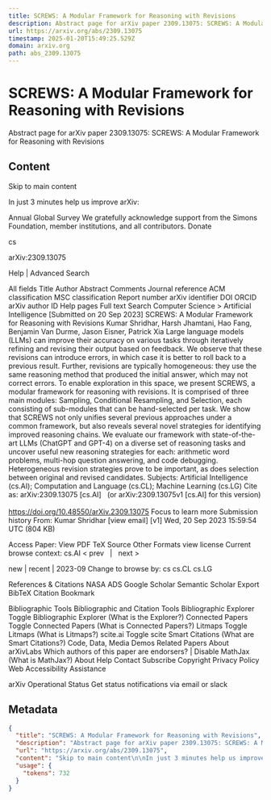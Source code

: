 ```yaml
---
title: SCREWS: A Modular Framework for Reasoning with Revisions
description: Abstract page for arXiv paper 2309.13075: SCREWS: A Modular Framework for Reasoning with Revisions
url: https://arxiv.org/abs/2309.13075
timestamp: 2025-01-20T15:49:25.529Z
domain: arxiv.org
path: abs_2309.13075
---
```


# SCREWS: A Modular Framework for Reasoning with Revisions


Abstract page for arXiv paper 2309.13075: SCREWS: A Modular Framework for Reasoning with Revisions


## Content

Skip to main content

In just 3 minutes help us improve arXiv:

Annual Global Survey
We gratefully acknowledge support from the Simons Foundation, member institutions, and all contributors.
Donate
>
cs
>
arXiv:2309.13075

Help | Advanced Search

All fields
Title
Author
Abstract
Comments
Journal reference
ACM classification
MSC classification
Report number
arXiv identifier
DOI
ORCID
arXiv author ID
Help pages
Full text
Search
Computer Science > Artificial Intelligence
[Submitted on 20 Sep 2023]
SCREWS: A Modular Framework for Reasoning with Revisions
Kumar Shridhar, Harsh Jhamtani, Hao Fang, Benjamin Van Durme, Jason Eisner, Patrick Xia
Large language models (LLMs) can improve their accuracy on various tasks through iteratively refining and revising their output based on feedback. We observe that these revisions can introduce errors, in which case it is better to roll back to a previous result. Further, revisions are typically homogeneous: they use the same reasoning method that produced the initial answer, which may not correct errors. To enable exploration in this space, we present SCREWS, a modular framework for reasoning with revisions. It is comprised of three main modules: Sampling, Conditional Resampling, and Selection, each consisting of sub-modules that can be hand-selected per task. We show that SCREWS not only unifies several previous approaches under a common framework, but also reveals several novel strategies for identifying improved reasoning chains. We evaluate our framework with state-of-the-art LLMs (ChatGPT and GPT-4) on a diverse set of reasoning tasks and uncover useful new reasoning strategies for each: arithmetic word problems, multi-hop question answering, and code debugging. Heterogeneous revision strategies prove to be important, as does selection between original and revised candidates.
Subjects:	Artificial Intelligence (cs.AI); Computation and Language (cs.CL); Machine Learning (cs.LG)
Cite as:	arXiv:2309.13075 [cs.AI]
 	(or arXiv:2309.13075v1 [cs.AI] for this version)
 	
https://doi.org/10.48550/arXiv.2309.13075
Focus to learn more
Submission history
From: Kumar Shridhar [view email]
[v1] Wed, 20 Sep 2023 15:59:54 UTC (804 KB)

Access Paper:
View PDF
TeX Source
Other Formats
view license
Current browse context:
cs.AI
< prev   |   next >

new | recent | 2023-09
Change to browse by:
cs
cs.CL
cs.LG

References & Citations
NASA ADS
Google Scholar
Semantic Scholar
Export BibTeX Citation
Bookmark
 
Bibliographic Tools
Bibliographic and Citation Tools
Bibliographic Explorer Toggle
Bibliographic Explorer (What is the Explorer?)
Connected Papers Toggle
Connected Papers (What is Connected Papers?)
Litmaps Toggle
Litmaps (What is Litmaps?)
scite.ai Toggle
scite Smart Citations (What are Smart Citations?)
Code, Data, Media
Demos
Related Papers
About arXivLabs
Which authors of this paper are endorsers? | Disable MathJax (What is MathJax?)
About
Help
Contact
Subscribe
Copyright
Privacy Policy
Web Accessibility Assistance

arXiv Operational Status 
Get status notifications via email or slack

## Metadata

```json
{
  "title": "SCREWS: A Modular Framework for Reasoning with Revisions",
  "description": "Abstract page for arXiv paper 2309.13075: SCREWS: A Modular Framework for Reasoning with Revisions",
  "url": "https://arxiv.org/abs/2309.13075",
  "content": "Skip to main content\n\nIn just 3 minutes help us improve arXiv:\n\nAnnual Global Survey\nWe gratefully acknowledge support from the Simons Foundation, member institutions, and all contributors.\nDonate\n>\ncs\n>\narXiv:2309.13075\n\nHelp | Advanced Search\n\nAll fields\nTitle\nAuthor\nAbstract\nComments\nJournal reference\nACM classification\nMSC classification\nReport number\narXiv identifier\nDOI\nORCID\narXiv author ID\nHelp pages\nFull text\nSearch\nComputer Science > Artificial Intelligence\n[Submitted on 20 Sep 2023]\nSCREWS: A Modular Framework for Reasoning with Revisions\nKumar Shridhar, Harsh Jhamtani, Hao Fang, Benjamin Van Durme, Jason Eisner, Patrick Xia\nLarge language models (LLMs) can improve their accuracy on various tasks through iteratively refining and revising their output based on feedback. We observe that these revisions can introduce errors, in which case it is better to roll back to a previous result. Further, revisions are typically homogeneous: they use the same reasoning method that produced the initial answer, which may not correct errors. To enable exploration in this space, we present SCREWS, a modular framework for reasoning with revisions. It is comprised of three main modules: Sampling, Conditional Resampling, and Selection, each consisting of sub-modules that can be hand-selected per task. We show that SCREWS not only unifies several previous approaches under a common framework, but also reveals several novel strategies for identifying improved reasoning chains. We evaluate our framework with state-of-the-art LLMs (ChatGPT and GPT-4) on a diverse set of reasoning tasks and uncover useful new reasoning strategies for each: arithmetic word problems, multi-hop question answering, and code debugging. Heterogeneous revision strategies prove to be important, as does selection between original and revised candidates.\nSubjects:\tArtificial Intelligence (cs.AI); Computation and Language (cs.CL); Machine Learning (cs.LG)\nCite as:\tarXiv:2309.13075 [cs.AI]\n \t(or arXiv:2309.13075v1 [cs.AI] for this version)\n \t\nhttps://doi.org/10.48550/arXiv.2309.13075\nFocus to learn more\nSubmission history\nFrom: Kumar Shridhar [view email]\n[v1] Wed, 20 Sep 2023 15:59:54 UTC (804 KB)\n\nAccess Paper:\nView PDF\nTeX Source\nOther Formats\nview license\nCurrent browse context:\ncs.AI\n< prev   |   next >\n\nnew | recent | 2023-09\nChange to browse by:\ncs\ncs.CL\ncs.LG\n\nReferences & Citations\nNASA ADS\nGoogle Scholar\nSemantic Scholar\nExport BibTeX Citation\nBookmark\n \nBibliographic Tools\nBibliographic and Citation Tools\nBibliographic Explorer Toggle\nBibliographic Explorer (What is the Explorer?)\nConnected Papers Toggle\nConnected Papers (What is Connected Papers?)\nLitmaps Toggle\nLitmaps (What is Litmaps?)\nscite.ai Toggle\nscite Smart Citations (What are Smart Citations?)\nCode, Data, Media\nDemos\nRelated Papers\nAbout arXivLabs\nWhich authors of this paper are endorsers? | Disable MathJax (What is MathJax?)\nAbout\nHelp\nContact\nSubscribe\nCopyright\nPrivacy Policy\nWeb Accessibility Assistance\n\narXiv Operational Status \nGet status notifications via email or slack",
  "usage": {
    "tokens": 732
  }
}
```
